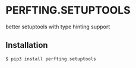 # PERFTING.SETUPTOOLS
better setuptools with type hinting support

Installation
------------
```bash
$ pip3 install perfting.setuptools
```